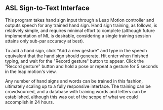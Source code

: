 ## ASL Sign-to-Text Interface

This program takes hand sign input through a Leap Motion controller and outputs speech for any trained hand sign. Hand sign training, as follows, is relatively simple, and requires minimal effort to complete (although future implementation of ML is desirable, considering a single training session attains only sub-par accuracy at best).

To add a hand sign, click "Add a new gesture" and type in the speech equivalent that the hand sign should generate. Hit enter when finished typing, and wait for the "Record gesture" button to appear. Click the "Record gesture" button and hold a pose or repeat a gesture for 5 seconds in the leap motion's view.

Any number of hand signs and words can be trained in this fashion, ultimately scaling up to a fully responsive interface. The training can be crowdsourced, and a database with training words and letters can be established, although this was out of the scope of what we could accomplish in 24 hours.
